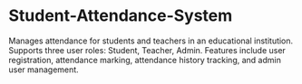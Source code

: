 # Student-Attendance-System
Manages attendance for students and teachers in an educational institution.  Supports three user roles: Student, Teacher, Admin.  Features include user registration, attendance marking, attendance history tracking, and admin user management.
